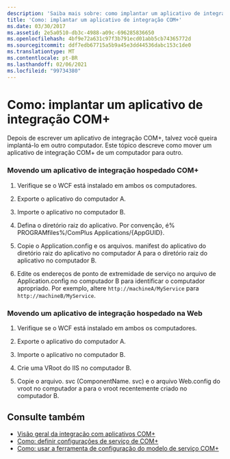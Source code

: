 ```yaml
---
description: 'Saiba mais sobre: como implantar um aplicativo de integração COM+'
title: 'Como: implantar um aplicativo de integração COM+'
ms.date: 03/30/2017
ms.assetid: 2e5a0510-db3c-4988-a09c-696285836650
ms.openlocfilehash: 4bf9e72a631c97f3b791ecd01abb5cb74365772d
ms.sourcegitcommit: ddf7edb67715a5b9a45e3dd44536dabc153c1de0
ms.translationtype: MT
ms.contentlocale: pt-BR
ms.lasthandoff: 02/06/2021
ms.locfileid: "99734380"
---
```

# <a name="how-to-deploy-a-com-integration-application"></a>Como: implantar um aplicativo de integração COM+

Depois de escrever um aplicativo de integração COM+, talvez você queira implantá-lo em outro computador. Este tópico descreve como mover um aplicativo de integração COM+ de um computador para outro.  
  
### <a name="moving-a-com-hosted-integration-app"></a>Movendo um aplicativo de integração hospedado COM+  
  
1. Verifique se o WCF está instalado em ambos os computadores.  
  
2. Exporte o aplicativo do computador A.  
  
3. Importe o aplicativo no computador B.  
  
4. Defina o diretório raiz do aplicativo. Por convenção, é% PROGRAMfiles%/ComPlus Applications/{AppGUID}.  
  
5. Copie o Application.config e os arquivos. manifest do aplicativo do diretório raiz do aplicativo no computador A para o diretório raiz do aplicativo no computador B.  
  
6. Edite os endereços de ponto de extremidade de serviço no arquivo de Application.config no computador B para identificar o computador apropriado. Por exemplo, altere `http://machineA/MyService` para `http://machineB/MyService`.  
  
### <a name="moving-a-web-hosted-integration-application"></a>Movendo um aplicativo de integração hospedado na Web  
  
1. Verifique se o WCF está instalado em ambos os computadores.  
  
2. Exporte o aplicativo do computador A.  
  
3. Importe o aplicativo no computador B.  
  
4. Crie uma VRoot do IIS no computador B.  
  
5. Copie o arquivo. svc (ComponentName. svc) e o arquivo Web.config do vroot no computador a para o vroot recentemente criado no computador B.  
  
## <a name="see-also"></a>Consulte também

- [Visão geral da integração com aplicativos COM+](integrating-with-com-plus-applications-overview.md)
- [Como: definir configurações de serviço de COM+](how-to-configure-com-service-settings.md)
- [Como: usar a ferramenta de configuração do modelo de serviço COM+](how-to-use-the-com-service-model-configuration-tool.md)
